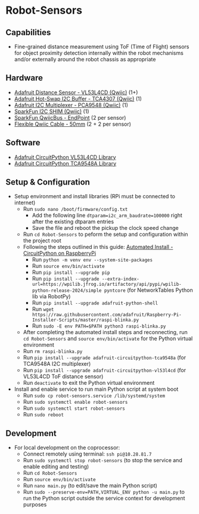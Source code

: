 # Robot-Sensors 

## Capabilities
* Fine-grained distance measurement using ToF (Time of Flight) sensors for object proximity detection internally within the robot mechanisms and/or externally around the robot chassis as appropriate

## Hardware 
* [Adafruit Distance Sensor - VL53L4CD (Qwiic)](https://www.adafruit.com/product/5396) (1+)
* [Adafruit Hot-Swap I2C Buffer - TCA4307 (Qwiic)](https://www.adafruit.com/product/5159) (1)
* [Adafruit I2C Multiplexer - PCA9548 (Qwiic)](https://www.adafruit.com/product/5626) (1)
* [SparkFun I2C SHIM (Qwiic)](https://www.sparkfun.com/products/15794) (1)
* [SparkFun QwiicBus - EndPoint](https://www.sparkfun.com/products/16988) (2 per sensor)
* [Flexible Qwiic Cable - 50mm](https://www.sparkfun.com/products/17260) (2 + 2 per sensor)

## Software
* [Adafruit CircuitPython VL53L4CD Library](https://docs.circuitpython.org/projects/vl53l4cd/en/latest/)
* [Adafruit CircuitPython TCA9548A Library](https://docs.circuitpython.org/projects/tca9548a/en/latest/)

## Setup & Configuration
* Setup environment and install libraries (RPi must be connected to internet)
  * Run `sudo nano /boot/firmware/config.txt`
    * Add the following line `dtparam=i2c_arm_baudrate=100000` right after the existing dtparam entries
    * Save the file and reboot the pickup the clock speed change
  * Run `cd Robot-Sensors` to peform the setup and configuration within the project root
  * Following the steps outlined in this guide: [Automated Install - CircuitPython on RaspberryPi](https://learn.adafruit.com/circuitpython-on-raspberrypi-linux/installing-circuitpython-on-raspberry-pi)
    * Run `python -m venv env --system-site-packages`
    * Run `source env/bin/activate`
    * Run `pip install --upgrade pip`
    * Run `pip install --upgrade --extra-index-url=https://wpilib.jfrog.io/artifactory/api/pypi/wpilib-python-release-2024/simple pyntcore` (for NetworkTables Python lib via RobotPy)
    * Run `pip install --upgrade adafruit-python-shell`
    * Run `wget https://raw.githubusercontent.com/adafruit/Raspberry-Pi-Installer-Scripts/master/raspi-blinka.py`
    * Run `sudo -E env PATH=$PATH python3 raspi-blinka.py`
  * After completing the automated install steps and reconnecting, run `cd Robot-Sensors` and `source env/bin/activate` for the Python virtual environment
  * Run `rm raspi-blinka.py`
  * Run `pip install --upgrade adafruit-circuitpython-tca9548a` (for TCA9548A I2C multiplexer)
  * Run `pip install --upgrade adafruit-circuitpython-vl53l4cd` (for VL53L4CD ToF distance sensor)
  * Run `deactivate` to exit the Python virtual environment 
* Install and enable service to run main Python script at system boot
  * Run `sudo cp robot-sensors.service /lib/systemd/system`
  * Run `sudo systemctl enable robot-sensors`
  * Run `sudo systemctl start robot-sensors`
  * Run `sudo reboot` 

## Development
* For local development on the coprocessor:
  * Connect remotely using terminal: `ssh pi@10.28.81.7`
  * Run `sudo systemctl stop robot-sensors` (to stop the service and enable editing and testing)
  * Run `cd Robot-Sensors`
  * Run `source env/bin/activate`
  * Run `nano main.py` (to edit/save the main Python script)
  * Run `sudo --preserve-env=PATH,VIRTUAL_ENV python -u main.py` to run the Python script outside the service context for development purposes

